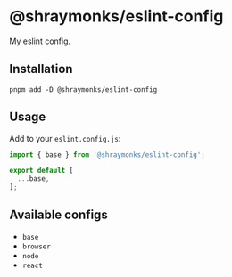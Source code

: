 # @shraymonks/eslint-config

My eslint config.

## Installation

```console
pnpm add -D @shraymonks/eslint-config
```

## Usage

Add to your `eslint.config.js`:

```js
import { base } from '@shraymonks/eslint-config';

export default [
  ...base,
];
```

## Available configs

- `base`
- `browser`
- `node`
- `react`
